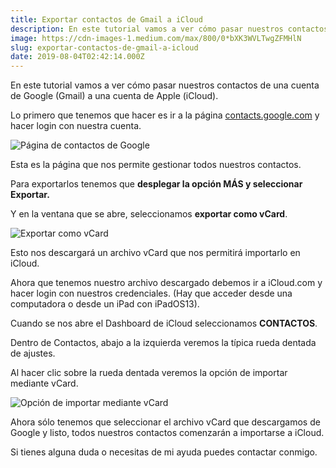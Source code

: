 ```yaml
---
title: Exportar contactos de Gmail a iCloud
description: En este tutorial vamos a ver cómo pasar nuestros contactos de una cuenta de Google (Gmail) a una cuenta de Apple (iCloud).
image: https://cdn-images-1.medium.com/max/800/0*bXK3WVLTwgZFMHlN
slug: exportar-contactos-de-gmail-a-icloud
date: 2019-08-04T02:42:14.000Z
---
```


En este tutorial vamos a ver cómo pasar nuestros contactos de una cuenta de Google (Gmail) a una cuenta de Apple (iCloud).

Lo primero que tenemos que hacer es ir a la página [contacts.google.com](https://contacts.google.com/) y hacer login con nuestra cuenta.

![Página de contactos de Google](https://cdn-images-1.medium.com/max/800/0*bXK3WVLTwgZFMHlN)

Esta es la página que nos permite gestionar todos nuestros contactos.

Para exportarlos tenemos que **desplegar la opción MÁS y seleccionar Exportar.**

Y en la ventana que se abre, seleccionamos **exportar como vCard**.

![Exportar como vCard](https://cdn-images-1.medium.com/max/800/0*CWfwzvHQlMLUWQWQ)

Esto nos descargará un archivo vCard que nos permitirá importarlo en iCloud.

Ahora que tenemos nuestro archivo descargado debemos ir a iCloud.com y hacer login con nuestros credenciales.
(Hay que acceder desde una computadora o desde un iPad con iPadOS13).

Cuando se nos abre el Dashboard de iCloud seleccionamos **CONTACTOS**.

Dentro de Contactos, abajo a la izquierda veremos la típica rueda dentada de ajustes.

Al hacer clic sobre la rueda dentada veremos la opción de importar mediante vCard.

![Opción de importar mediante vCard](https://cdn-images-1.medium.com/max/800/0*brF_rfjXYpiCVkKM)

Ahora sólo tenemos que seleccionar el archivo vCard que descargamos de Google y listo, todos nuestros contactos comenzarán a importarse a iCloud.

Si tienes alguna duda o necesitas de mi ayuda puedes contactar conmigo.
